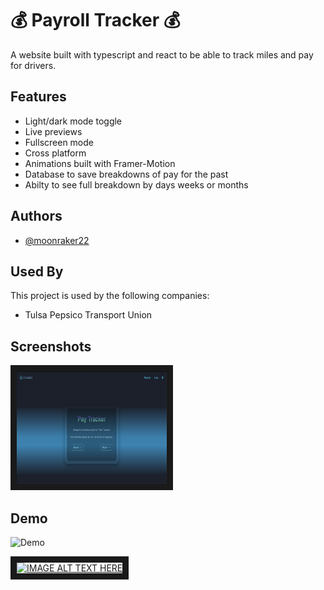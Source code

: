 # 💰 Payroll Tracker 💰

A website built with typescript and react to be able to track miles and pay for drivers.

## Features

- Light/dark mode toggle
- Live previews
- Fullscreen mode
- Cross platform
- Animations built with Framer-Motion
- Database to save breakdowns of pay for the past
- Abilty to see full breakdown by days weeks or months

## Authors

- [@moonraker22](https://www.github.com/moonraker22)

## Used By

This project is used by the following companies:

- Tulsa Pepsico Transport Union

## Screenshots

<!-- ![App Screenshot](/payroll/public/PayrollTracker_screenshot.png 'Payroll Tracker') -->

<a href="https://github.com/moonraker22/payroll-spa/raw/main/public/PayrollTracker_screenshot.png"><img src="https://github.com/moonraker22/payroll-spa/raw/main/public/PayrollTracker_screenshot.png"  width="240" height="180" border="10"/></a>

## Demo

![Demo](https://youtu.be/pX1SL0ZxDRM)

<a href="http://www.youtube.com/watch?feature=player_embedded&v=pX1SL0ZxDRM
" target="_blank"><img src="https://i.ytimg.com/an_webp/pX1SL0ZxDRM/mqdefault_6s.webp?du=3000&sqp=COWbtZ4G&rs=AOn4CLBfblXHXRPxgcIJGW7YelOQdnXpXA" 
alt="IMAGE ALT TEXT HERE" width="240" height="180" border="10" /></a>
